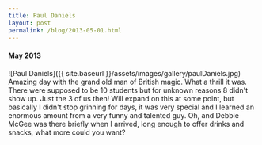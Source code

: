 ```yaml
---
title: Paul Daniels
layout: post
permalink: /blog/2013-05-01.html
---
```


#### May 2013
![Paul Daniels]({{ site.baseurl }}/assets/images/gallery/paulDaniels.jpg)  
Amazing day with the grand old man of British magic. What a thrill it was. There were supposed to be 10 students but for unknown reasons 8 didn't show up. Just the 3 of us then! Will expand on this at some point, but basically I didn't stop grinning for days, it was very special and I learned an enormous amount from a very funny and talented guy. Oh, and Debbie McGee was there briefly when I arrived, long enough to offer drinks and snacks, what more could you want?
